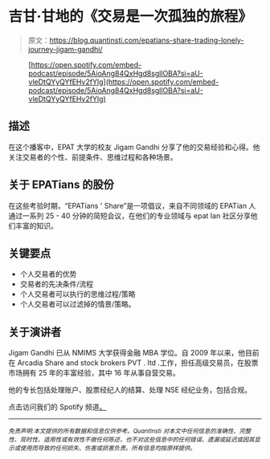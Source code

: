 # 吉甘·甘地的《交易是一次孤独的旅程》

> 原文：<https://blog.quantinsti.com/epatians-share-trading-lonely-journey-jigam-gandhi/>

<figure class="kg-card kg-embed-card">

[https://open.spotify.com/embed-podcast/episode/5AioAng84QxHgd8sgllOBA?si=aU-vleDtQYyQYfEHv2fYlg](https://open.spotify.com/embed-podcast/episode/5AioAng84QxHgd8sgllOBA?si=aU-vleDtQYyQYfEHv2fYlg)

</figure>

## **描述**

在这个播客中，EPAT 大学的校友 Jigam Gandhi 分享了他的交易经验和心得。他关注交易者的个性、前提条件、思维过程和各种场景。

## **关于 EPATians 的股份**

在这些考验时期，“EPATians ' Share”是一项倡议，来自不同领域的 EPATian 人通过一系列 25 - 40 分钟的简短会议，在他们的专业领域与 epat Ian 社区分享他们丰富的知识。

## **关键要点**

*   个人交易者的优势
*   交易者的先决条件/流程
*   个人交易者可以执行的思维过程/策略
*   个人交易者可以过滤掉的情景/策略。

## **关于演讲者**

Jigam Gandhi 已从 NMIMS 大学获得金融 MBA 学位。自 2009 年以来，他目前在 Arcadia Share and stock brokers PVT . ltd .工作，担任高级交易员，在股票市场拥有 25 年的丰富经验，其中 16 年从事自营交易。

他的专长包括处理账户、股票经纪人的结算、处理 NSE 经纪业务，包括合规。

点击访问我们的 Spotify 频道[。](https://open.spotify.com/show/7nzhQgFVMet9kZHJ2Sl9PJ)

* * *

*<small>免责声明:本文提供的所有数据和信息仅供参考。QuantInsti 对本文中任何信息的准确性、完整性、现时性、适用性或有效性不做任何陈述，也不对这些信息中的任何错误、遗漏或延迟或因其显示或使用而导致的任何损失、伤害或损害负责。所有信息均按原样提供。</small>*